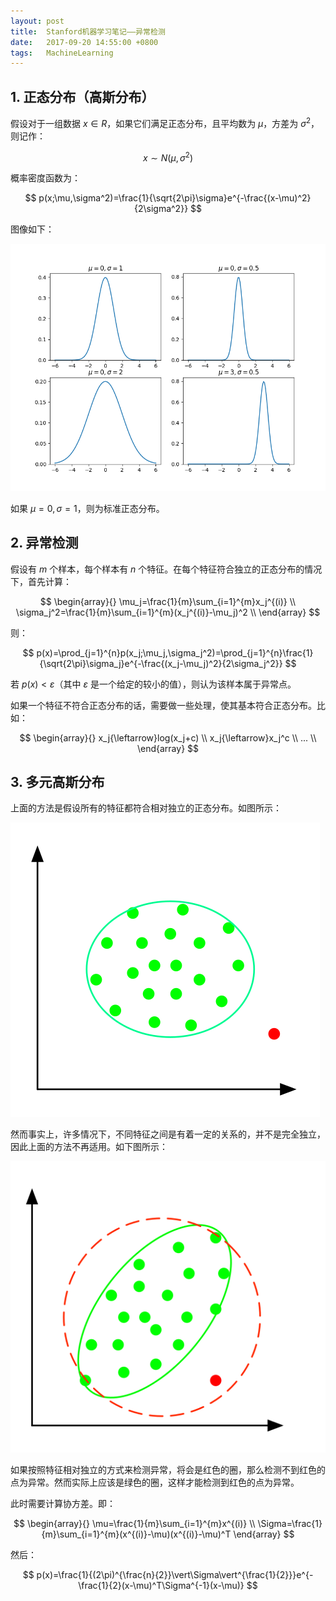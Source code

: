 ```yaml
---
layout: post
title:  Stanford机器学习笔记——异常检测
date:   2017-09-20 14:55:00 +0800
tags:   MachineLearning
---
```


## 1. 正态分布（高斯分布）

假设对于一组数据 $x{\in}R$，如果它们满足正态分布，且平均数为 $\mu$，方差为 $\sigma^2$，则记作：

$$ x \sim N(\mu,\sigma^2) $$

概率密度函数为：

$$ p(x;\mu,\sigma^2)=\frac{1}{\sqrt{2\pi}\sigma}e^{-\frac{(x-\mu)^2}{2\sigma^2}} $$

图像如下：

![](./img/2017/09/20/anomaly-detection-1.png)

如果 $\mu=0,\sigma=1$，则为标准正态分布。

## 2. 异常检测

假设有 $m$ 个样本，每个样本有 $n$ 个特征。在每个特征符合独立的正态分布的情况下，首先计算：

$$
\begin{array}{}
\mu_j=\frac{1}{m}\sum_{i=1}^{m}x_j^{(i)} \\
\sigma_j^2=\frac{1}{m}\sum_{i=1}^{m}(x_j^{(i)}-\mu_j)^2 \\
\end{array}
$$

则：

$$ p(x)=\prod_{j=1}^{n}p(x_j;\mu_j,\sigma_j^2)=\prod_{j=1}^{n}\frac{1}{\sqrt{2\pi}\sigma_j}e^{-\frac{(x_j-\mu_j)^2}{2\sigma_j^2}} $$

若 $p(x)<\varepsilon$（其中 $\varepsilon$ 是一个给定的较小的值），则认为该样本属于异常点。

如果一个特征不符合正态分布的话，需要做一些处理，使其基本符合正态分布。比如：

$$
\begin{array}{}
x_j{\leftarrow}log(x_j+c) \\
x_j{\leftarrow}x_j^c \\
... \\
\end{array}
$$

## 3. 多元高斯分布

上面的方法是假设所有的特征都符合相对独立的正态分布。如图所示：

![](./img/2017/09/20/anomaly-detection-2.svg)

然而事实上，许多情况下，不同特征之间是有着一定的关系的，并不是完全独立，因此上面的方法不再适用。如下图所示：

![](./img/2017/09/20/anomaly-detection-3.svg)

如果按照特征相对独立的方式来检测异常，将会是红色的圈，那么检测不到红色的点为异常。然而实际上应该是绿色的圈，这样才能检测到红色的点为异常。

此时需要计算协方差。即：

$$
\begin{array}{}
\mu=\frac{1}{m}\sum_{i=1}^{m}x^{(i)} \\
\Sigma=\frac{1}{m}\sum_{i=1}^{m}(x^{(i)}-\mu)(x^{(i)}-\mu)^T
\end{array}
$$

然后：

$$ p(x)=\frac{1}{(2\pi)^{\frac{n}{2}}\vert\Sigma\vert^{\frac{1}{2}}}e^{-\frac{1}{2}(x-\mu)^T\Sigma^{-1}(x-\mu)} $$
